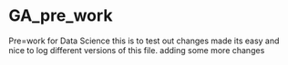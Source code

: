# GA_pre_work
Pre=work for Data Science
this is to test out changes made
its easy and nice to log different versions of this file.
adding some more changes
